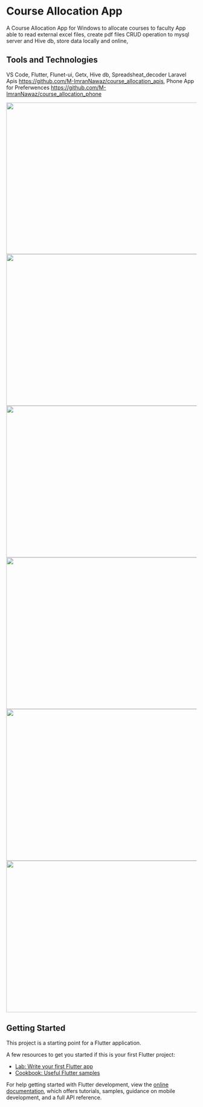 # Course Allocation App

A Course Allocation App for Windows to allocate courses to faculty
App able to read external excel files, create pdf files CRUD operation to mysql server and Hive db, store data locally and online, 
## Tools and Technologies
VS Code, 
Flutter, Flunet-ui, Getx, Hive db, Spreadsheat_decoder
Laravel Apis    https://github.com/M-ImranNawaz/course_allocation_apis, 
Phone App for Preferwences   https://github.com/M-ImranNawaz/course_allocation_phone

<img src="https://user-images.githubusercontent.com/59133164/179384013-085c8f6f-804a-46b7-8e5d-f47a87686a3a.png" width="800" height="400" />
<img src="https://user-images.githubusercontent.com/59133164/179384017-f55781a4-4a00-4a62-817d-93e3370d5ede.png" width="800" height="400" />
<img src="https://user-images.githubusercontent.com/59133164/179384012-30e73fa6-344b-4dfd-ae01-fb0e6c79d2eb.png" width="800" height="400" />
<img src="https://user-images.githubusercontent.com/59133164/179384018-db98377d-c334-40d2-862d-b17d4ee77a12.png" width="800" height="400" />
<img src="https://user-images.githubusercontent.com/59133164/179384020-815881ee-9074-4d0e-b431-0e1ec80c036a.png" width="800" height="400" />
<img src="https://user-images.githubusercontent.com/59133164/179384021-11265541-6bbc-48d5-a46f-0df59fea977e.png" width="800" height="400" />



## Getting Started

This project is a starting point for a Flutter application.

A few resources to get you started if this is your first Flutter project:

- [Lab: Write your first Flutter app](https://docs.flutter.dev/get-started/codelab)
- [Cookbook: Useful Flutter samples](https://docs.flutter.dev/cookbook)

For help getting started with Flutter development, view the
[online documentation](https://docs.flutter.dev/), which offers tutorials,
samples, guidance on mobile development, and a full API reference.

